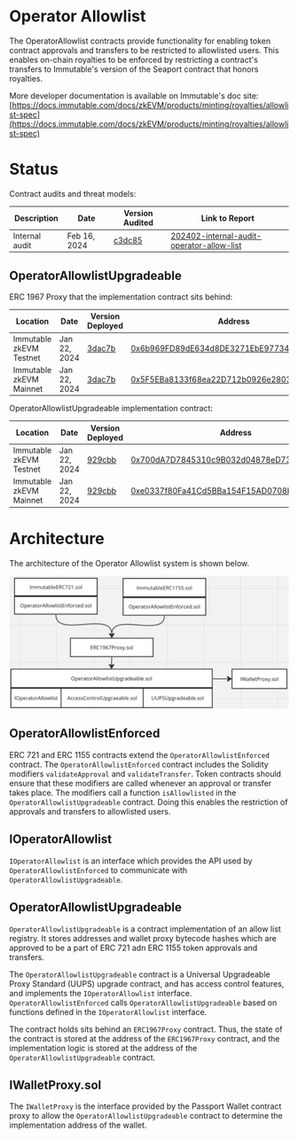 # Operator Allowlist

The OperatorAllowlist contracts provide functionality for enabling token contract approvals and transfers to be restricted to allowlisted users. This enables on-chain royalties to be enforced by restricting a contract's transfers to Immutable's version of the Seaport contract that honors royalties.

More developer documentation is available on Immutable's doc site: [https://docs.immutable.com/docs/zkEVM/products/minting/royalties/allowlist-spec](https://docs.immutable.com/docs/zkEVM/products/minting/royalties/allowlist-spec)


# Status

Contract audits and threat models:

| Description               | Date             |Version Audited  | Link to Report |
|---------------------------|------------------|-----------------|----------------|
| Internal audit            | Feb 16, 2024     | [c3dc85](https://github.com/immutable/contracts/blob/c3dc85984ced2e8e75576ba5ef84f2141d810bb4/contracts/allowlist/)  | [202402-internal-audit-operator-allow-list](../../audits/allowlist/202402-internal-audit-operator-allow-list.pdf) |

## OperatorAllowlistUpgradeable
ERC 1967 Proxy that the implementation contract sits behind:

| Location                  | Date             | Version Deployed | Address |
|---------------------------|------------------|------------------|---------|
| Immutable zkEVM Testnet   | Jan 22, 2024     | [3dac7b](https://github.com/OpenZeppelin/openzeppelin-contracts/blob/3dac7bbed7b4c0dbf504180c33e8ed8e350b93eb/contracts/proxy/ERC1967/ERC1967Proxy.sol)     | [0x6b969FD89dE634d8DE3271EbE97734FEFfcd58eE](https://explorer.testnet.immutable.com/address/0x6b969FD89dE634d8DE3271EbE97734FEFfcd58eE)  |
| Immutable zkEVM Mainnet   | Jan 22, 2024 | [3dac7b](https://github.com/OpenZeppelin/openzeppelin-contracts/blob/3dac7bbed7b4c0dbf504180c33e8ed8e350b93eb/contracts/proxy/ERC1967/ERC1967Proxy.sol)      | [0x5F5EBa8133f68ea22D712b0926e2803E78D89221](https://explorer.immutable.com/address/0x5F5EBa8133f68ea22D712b0926e2803E78D89221)       |

OperatorAllowlistUpgradeable implementation contract:

| Location                  | Date             | Version Deployed | Address |
|---------------------------|------------------|------------------|---------|
| Immutable zkEVM Testnet   | Jan 22, 2024     | [929cbb](https://github.com/immutable/contracts/blob/929cbbb9bfabdc854b2c21b1c7a8c7ab396f6676/contracts/allowlist/OperatorAllowlistUpgradeable.sol)     | [0x700dA7D7845310c9B032d04878eD73908b23d805](https://explorer.testnet.immutable.com/address/0x700dA7D7845310c9B032d04878eD73908b23d805)  |
| Immutable zkEVM Mainnet   | Jan 22, 2024 | [929cbb](https://github.com/immutable/contracts/blob/929cbbb9bfabdc854b2c21b1c7a8c7ab396f6676/contracts/allowlist/OperatorAllowlistUpgradeable.sol)    | [0xe0337f80Fa41Cd5BBa154F15AD0708b542bAd17a](https://explorer.immutable.com/address/0xe0337f80Fa41Cd5BBa154F15AD0708b542bAd17a)       |


# Architecture

The architecture of the Operator Allowlist system is shown below. 

![Operator Allowlist Architecture](./oal-architecture.png)

## OperatorAllowlistEnforced

ERC 721 and ERC 1155 contracts extend the `OperatorAllowlistEnforced` contract. The `OperatorAllowlistEnforced` contract includes the Solidity modifiers `validateApproval` and `validateTransfer`. Token contracts should ensure that these modifiers are called whenever an approval or transfer takes place. The modifiers call a function `isAllowlisted` in the `OperatorAllowlistUpgradeable` contract. Doing this enables the restriction of approvals and transfers to allowlisted users.

## IOperatorAllowlist

`IOperatorAllowlist` is an interface which provides the API used by `OperatorAllowlistEnforced` to communicate with `OperatorAllowlistUpgradeable`. 


## OperatorAllowlistUpgradeable

`OperatorAllowlistUpgradeable` is a contract implementation of an allow list registry. It stores addresses and wallet proxy bytecode hashes which are approved to be a part of ERC 721 adn ERC 1155 token approvals and transfers. 

The `OperatorAllowlistUpgradeable` contract is a Universal Upgradeable Proxy Standard (UUPS) upgrade contract, and has access control features, and implements the `IOperatorAllowlist` interface. `OperatorAllowlistEnforced` calls `OperatorAllowlistUpgradeable` based on functions defined in the `IOperatorAllowlist` interface. 

The contract holds sits behind an `ERC1967Proxy` contract. Thus, the state of the contract is stored at the address of the `ERC1967Proxy` contract, and the implementation logic is stored at the address of the `OperatorAllowlistUpgradeable` contract.

## IWalletProxy.sol

The `IWalletProxy` is the interface provided by the Passport Wallet contract proxy to allow the `OperatorAllowlistUpgradeable` contract to determine the implementation address of the wallet. 



